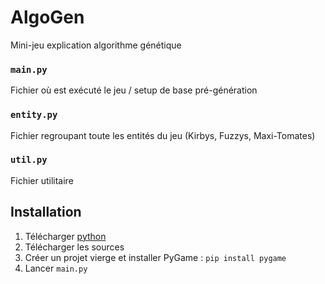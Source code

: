 # AlgoGen
Mini-jeu explication algorithme génétique

### `main.py`

Fichier où est exécuté le jeu / setup de base pré-génération

### `entity.py`

Fichier regroupant toute les entités du jeu (Kirbys, Fuzzys, Maxi-Tomates)

### `util.py`

Fichier utilitaire


## Installation

1. Télécharger [python](https://www.python.org/)
2. Télécharger les sources
3. Créer un projet vierge et installer PyGame : `pip install pygame`
4. Lancer `main.py`
